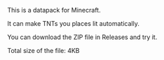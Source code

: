 This is a datapack for Minecraft.

It can make TNTs you places lit automatically.

You can download the ZIP file in Releases and try it.

Total size of the file: 4KB
